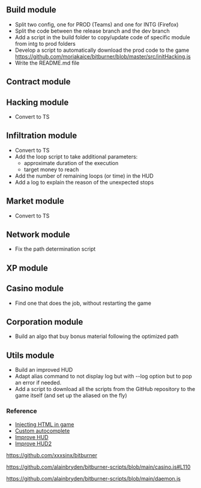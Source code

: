## Build module
* Split two config, one for PROD (Teams) and one for INTG (Firefox)
* Split the code between the release branch and the dev branch
* Add a script in the build folder to copy/update code of specific module from intg to prod folders
* Develop a script to automatically download the prod code to the game
  https://github.com/moriakaice/bitburner/blob/master/src/initHacking.js
* Write the README.md file

## Contract module

## Hacking module
* Convert to TS

## Infiltration module
* Convert to TS
* Add the loop script to take additional parameters:
  * approximate duration of the execution
  * target money to reach
* Add the number of remaining loops (or time) in the HUD
* Add a log to explain the reason of the unexpected stops

## Market module
* Convert to TS

## Network module
* Fix the path determination script

## XP module

## Casino module
* Find one that does the job, without restarting the game

## Corporation module
* Build an algo that buy bonus material following the optimized path

## Utils module
* Build an improved HUD
* Adapt alias command to not display log but with --log option but to pop an error if needed.
* Add a script to download all the scripts from the GitHub repository to the game itself (and set up the aliased on the 
  fly)


### Reference
* [Injecting HTML in game](https://bitburner.readthedocs.io/en/latest/netscript/advancedfunctions/inject_html.html)
* [Custom autocomplete](https://bitburner.readthedocs.io/en/latest/netscript/advancedfunctions/autocomplete.html)
* [Improve HUD](https://github.com/bitburner-official/bitburner-scripts/blob/master/custom-stats.js)
* [Improve HUD2](https://steamcommunity.com/sharedfiles/filedetails/?id=2680734426)



https://github.com/xxxsinx/bitburner

https://github.com/alainbryden/bitburner-scripts/blob/main/casino.js#L110

https://github.com/alainbryden/bitburner-scripts/blob/main/daemon.js